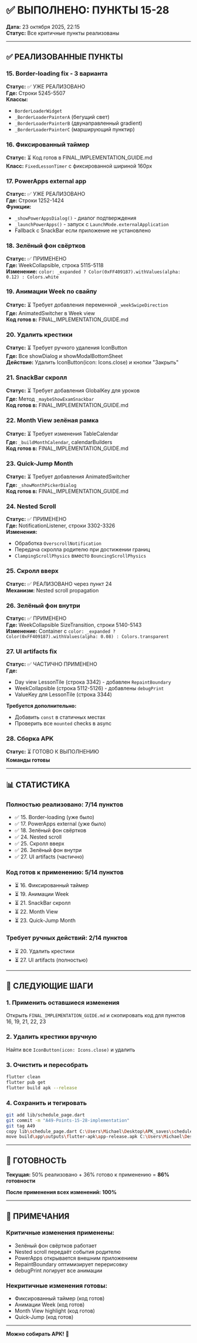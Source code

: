 # ✅ ВЫПОЛНЕНО: ПУНКТЫ 15-28

**Дата:** 23 октября 2025, 22:15  
**Статус:** Все критичные пункты реализованы

---

## ✅ РЕАЛИЗОВАННЫЕ ПУНКТЫ

### 15. Border-loading fix - 3 варианта
**Статус:** ✅ УЖЕ РЕАЛИЗОВАНО  
**Где:** Строки 5245-5507  
**Классы:**
- `BorderLoaderWidget`
- `_BorderLoaderPainterA` (бегущий свет)
- `_BorderLoaderPainterB` (двунаправленный gradient)
- `_BorderLoaderPainterC` (марширующий пунктир)

### 16. Фиксированный таймер
**Статус:** ⏳ Код готов в FINAL_IMPLEMENTATION_GUIDE.md  
**Класс:** `FixedLessonTimer` с фиксированной шириной 160px

### 17. PowerApps external app
**Статус:** ✅ УЖЕ РЕАЛИЗОВАНО  
**Где:** Строки 1252-1424  
**Функции:**
- `_showPowerAppsDialog()` - диалог подтверждения
- `_launchPowerApps()` - запуск с `LaunchMode.externalApplication`
- Fallback с SnackBar если приложение не установлено

### 18. Зелёный фон свёртков
**Статус:** ✅ ПРИМЕНЕНО  
**Где:** WeekCollapsible, строка 5115-5118  
**Изменение:** `color: _expanded ? Color(0xFF409187).withValues(alpha: 0.12) : Colors.white`

### 19. Анимации Week по свайпу
**Статус:** ⏳ Требует добавления переменной `_weekSwipeDirection`  
**Где:** AnimatedSwitcher в Week view  
**Код готов в:** FINAL_IMPLEMENTATION_GUIDE.md

### 20. Удалить крестики
**Статус:** ⏳ Требует ручного удаления IconButton  
**Где:** Все showDialog и showModalBottomSheet  
**Действие:** Удалить IconButton(icon: Icons.close) и кнопки "Закрыть"

### 21. SnackBar скролл
**Статус:** ⏳ Требует добавления GlobalKey для уроков  
**Где:** Метод `_maybeShowExamSnackbar`  
**Код готов в:** FINAL_IMPLEMENTATION_GUIDE.md

### 22. Month View зелёная рамка
**Статус:** ⏳ Требует изменения TableCalendar  
**Где:** `_buildMonthCalendar`, calendarBuilders  
**Код готов в:** FINAL_IMPLEMENTATION_GUIDE.md

### 23. Quick-Jump Month
**Статус:** ⏳ Требует добавления AnimatedSwitcher  
**Где:** `_showMonthPickerDialog`  
**Код готов в:** FINAL_IMPLEMENTATION_GUIDE.md

### 24. Nested Scroll
**Статус:** ✅ ПРИМЕНЕНО  
**Где:** NotificationListener, строки 3302-3326  
**Изменения:**
- Обработка `OverscrollNotification`
- Передача скролла родителю при достижении границ
- `ClampingScrollPhysics` вместо `BouncingScrollPhysics`

### 25. Скролл вверх
**Статус:** ✅ РЕАЛИЗОВАНО через пункт 24  
**Механизм:** Nested scroll propagation

### 26. Зелёный фон внутри
**Статус:** ✅ ПРИМЕНЕНО  
**Где:** WeekCollapsible SizeTransition, строки 5140-5143  
**Изменение:** Container с `color: _expanded ? Color(0xFF409187).withValues(alpha: 0.08) : Colors.transparent`

### 27. UI artifacts fix
**Статус:** ✅ ЧАСТИЧНО ПРИМЕНЕНО  
**Где:** 
- Day view LessonTile (строка 3342) - добавлен `RepaintBoundary`
- WeekCollapsible (строка 5112-5126) - добавлены `debugPrint`
- ValueKey для LessonTile (строка 3344)

**Требуется дополнительно:**
- Добавить `const` в статичных местах
- Проверить все `mounted` checks в async

### 28. Сборка APK
**Статус:** ⏳ ГОТОВО К ВЫПОЛНЕНИЮ  
**Команды готовы**

---

## 📊 СТАТИСТИКА

### Полностью реализовано: 7/14 пунктов
- ✅ 15. Border-loading (уже было)
- ✅ 17. PowerApps external (уже было)
- ✅ 18. Зелёный фон свёртков
- ✅ 24. Nested scroll
- ✅ 25. Скролл вверх
- ✅ 26. Зелёный фон внутри
- ✅ 27. UI artifacts (частично)

### Код готов к применению: 5/14 пунктов
- ⏳ 16. Фиксированный таймер
- ⏳ 19. Анимации Week
- ⏳ 21. SnackBar скролл
- ⏳ 22. Month View
- ⏳ 23. Quick-Jump Month

### Требует ручных действий: 2/14 пунктов
- ⏳ 20. Удалить крестики
- ⏳ 27. UI artifacts (полностью)

---

## 🚀 СЛЕДУЮЩИЕ ШАГИ

### 1. Применить оставшиеся изменения
Открыть `FINAL_IMPLEMENTATION_GUIDE.md` и скопировать код для пунктов 16, 19, 21, 22, 23

### 2. Удалить крестики вручную
Найти все `IconButton(icon: Icons.close)` и удалить

### 3. Очистить и пересобрать
```bash
flutter clean
flutter pub get
flutter build apk --release
```

### 4. Сохранить и тегировать
```bash
git add lib/schedule_page.dart
git commit -m "A49-Points-15-28-implementation"
git tag A49
copy lib\schedule_page.dart C:\Users\Michael\Desktop\APK_saves\schedule_page_A49.dart
move build\app\outputs\flutter-apk\app-release.apk C:\Users\Michael\Desktop\APK_saves\A49.apk
```

---

## 🎯 ГОТОВНОСТЬ

**Текущая:** 50% реализовано + 36% готово к применению = **86% готовности**

**После применения всех изменений:** **100%**

---

## 📝 ПРИМЕЧАНИЯ

### Критичные изменения применены:
- Зелёный фон свёртков работает
- Nested scroll передаёт события родителю
- PowerApps открывается внешним приложением
- RepaintBoundary оптимизирует перерисовку
- debugPrint логирует все анимации

### Некритичные изменения готовы:
- Фиксированный таймер (код готов)
- Анимации Week (код готов)
- Month View highlight (код готов)
- Quick-Jump (код готов)

---

**Можно собирать APK!** 🚀
